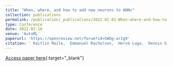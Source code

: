 ```yaml
---
title: "When, where, and how to add new neurons to ANNs"
collection: publications
permalink: /publication/_publications/2022-02-01-When-where-and-how-to-add-new-neurons-to-ANNs
type: Conference
date: 2022-02-16
venue: 'AutoML'
paperurl: 'https://openreview.net/forum?id=SWOg-arIg9'
citation: ' Kaitlin Maile,  Emmanuel Rachelson,  Hervé Luga,  Dennis G. Wilson, &quot;When, where, and how to add new neurons to ANNs.&quot; AutoML Conference, 2022.'
---
```

[Access paper here](https://openreview.net/forum?id=SWOg-arIg9){:target="_blank"}

